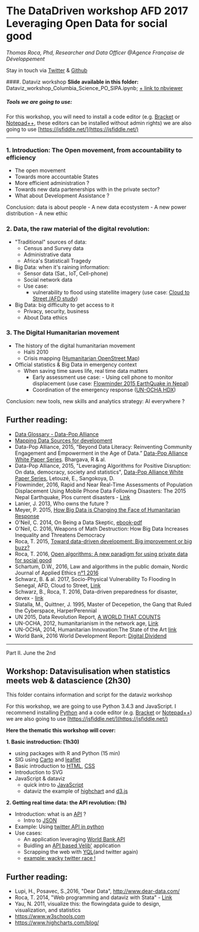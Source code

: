 # The DataDriven workshop AFD 2017<br> Leveraging Open Data for social good
*Thomas Roca, Phd, Researcher and Data Officer @Agence Française de Développement*

Stay in touch via [Twitter](https://twitter.com/Thomas_Roca) & [Github](https://github.com/ThomasRoca/)


####. Dataviz workshop
**Slide available in this folder:** Dataviz_workshop_Columbia_Science_PO_SIPA.ipynb; [+ link to nbviewer](http://nbviewer.jupyter.org/github/ThomasRoca/Lecture-Columbia-Science-Po-2017/blob/master/Dataviz_workshop_Columbia_Science_PO_SIPA.ipynb)

##### Tools we are going to use: 
For this workshop, you will need to install a code editor (e.g. [Bracket](https://sourceforge.net/projects/bracketsportable/) or [Notepad++](https://notepad-plus-plus.org/fr/), these editors can be installed without admin rights) we are also going to use [https://jsfiddle.net/](https://jsfiddle.net/) 


---

### 1. Introduction: The Open movement, from accountability to efficiency

- The open movement
- Towards more accountable States
- More efficient administration ?
- Towards new data partenerships with in the private sector?
- What about Development Assistance ?

Conclusion: data is about people
	- A new data ecostystem
	- A new power distribution
	- A new ethic
### 2. Data, the raw material of the digital revolution:
- "Traditional" sources of data:
	- Census and Survey data
	- Administrative data
	- Africa's Statisticall Tragedy
- Big Data: when it's raining information:
 	- Sensor data (Sat., IoT, Cell-phone)
 	- Social network data
   	- Use case: 
	    - vulnerability to flood using statellite imagery (use case: [Cloud to Street /AFD study](http://librairie.afd.fr/nt25-va-vunerability-flooding-senegal/))
- Big Data: big difficulty to get access to it
    - Privacy, security, business
    - About Data ethics
### 3. The Digital Humanitarian movement
- The history of the digital humanitarian movement
	- Haïti 2010
	- Crisis mapping ([Humanitarian OpenStreet Map](https://www.hotosm.org/))
- Official statistics & Big Data in emergency context
	- When saving time saves life, real time data matters
		- Early assessment use case:
				    - Using cell phone to monitor displacement (use case: [Flowminder 2015 EarthQuake in Nepal](http://www.flowminder.org/case-studies/nepal-earthquake-2015))		
		- Coordination of the emergency response ([UN-OCHA HDX](https://data.humdata.org/))

Conclusion: new tools, new skills and analytics strategy: AI everywhere ?

## Further reading: 
- [Data Glossary - Data-Pop Alliance](https://github.com/ThomasRoca/Lecture-Columbia-Science-Po-2017/blob/master/Glossary.md)
- [Mapping Data Sources for development](https://afdlab4dev.github.io/Wiki-DataExploration-in-AFD/)
- Data-Pop Alliance, 2015, “Beyond Data Literacy: Reinventing Community Engagement and Empowerment in the Age of Data.” [Data-Pop Alliance White Paper Series](http://datapopalliance.org/item/beyond-data-literacy-reinventing-community-engagement-and-empowerment-in-the-age-of-data/). Bhargava, R & al.
- Data-Pop Alliance, 2015, "Leveraging Algorithms for Positive Disruption: On data, democracy, society and statistics", [Data-Pop Alliance White Paper Series](http://datapopalliance.org/item/leveraging-algorithms-for-positive-disruption-on-data-democracy-society-and-statistics/), Letouzé, E., Sangokoya, D.
- Flowminder, 2016, Rapid and Near Real-Time Assessments of Population Displacement Using Mobile Phone Data Following Disasters: The 2015 Nepal Earthquake, Plos current disasters - [Link](http://currents.plos.org/disasters/article/rapid-and-near-real-time-assessments-of-population-displacement-using-mobile-phone-data-following-disasters-the-2015-nepal-earthquake/)
- Lanier, J. 2013, Who owns the future ?
- Meyer, P. 2015, [How Big Data is Changing the Face of Humanitarian Response](http://www.digital-humanitarians.com/)
- O'Neil, C. 2014, On Being a Data Skeptic, [ebook-pdf](http://www.oreilly.com/data/free/files/being-a-data-skeptic.pdf)
- O'Neil, C. 2016, Weapons of Math Destruction: How Big Data Increases Inequality and Threatens Democracy
- Roca, T. 2015, [Toward data-driven development: Big improvement or big buzz?](https://www.devex.com/news/toward-data-driven-development-big-improvement-or-big-buzz-86192)
- Roca, T. 2016, [Open algorithms: A new paradigm for using private data for social good](https://www.devex.com/news/open-algorithms-a-new-paradigm-for-using-private-data-for-social-good-88434)
- Schartum, D.W., 2016, Law and algorithms in the public domain, Nordic Journal of Applied Ethics [n°1 2016](http://www.ntnu.no/ojs/index.php/etikk_i_praksis/article/view/1973/1989)
- Schwarz, B. & al. 2017, Socio-Physical Vulnerability To Flooding In Senegal, AFD, Cloud to Street, [Link](http://librairie.afd.fr/nt25-va-vunerability-flooding-senegal/)
- Schwarz, B., Roca, T. 2016, Data-driven preparedness for disaster, devex - [link](https://www.devex.com/news/opinion-data-driven-preparedness-for-disaster-88950)
- Slatalla, M., Quittner, J. 1995, Master of Decepetion, the Gang that Ruled the Cyberspace, HarperPerennial
- UN 2015, Data Revolution Report, [A WORLD THAT COUNTS](http://www.undatarevolution.org/report/)
- UN-OCHA, 2012, humanitarianism in the network age, [Link](https://www.unocha.org/sites/unocha/files/HINA_0.pdf)
- UN-OCHA, 2014, Humanitarian Innovation:The State of the Art [link](https://docs.unocha.org/sites/dms/documents/op9_understanding%20innovation_web.pdf)
- World Bank, 2016 World Development Report: [Digital Dividend](http://www.worldbank.org/en/publication/wdr2016)

--- 

Part II. June the 2nd

## Workshop: Datavisulisation when statistics meets web & datascience (2h30)
This folder contains information and script for the dataviz workshop

For this workshop, we are going to use Python 3.4.3 and JavaScript.
I recommend installing [Python](https://www.python.org/downloads/release/python-343) and a code editor (e.g. [Bracket](http://brackets.io/) or [Notepad++](https://notepad-plus-plus.org/fr/)) we are also going to use [https://jsfiddle.net/](https://jsfiddle.net/)

**Here the thematic this workshop will cover:**

**1. Basic instroduction: (1h30)**
-   using packages with R and Python (15 min) 
-	SIG using [Carto](https://carto.com/) and [leaflet](http://leafletjs.com/)
-	Basic introduction to [HTML](https://www.w3schools.com/html/default.asp), [CSS](https://www.w3schools.com/css/default.asp)
- 	Introduction to SVG
-	JavaScript & dataviz
    + quick intro to [JavaScript](https://www.w3schools.com/js/default.asp)
    + dataviz the example of [highchart](https://www.highcharts.com/) and [d3.js](https://d3js.org/)
   
**2. Getting real time data: the API revolution: (1h)**

- Introduction: what is an [API](https://en.wikipedia.org/wiki/Application_programming_interface) ?
    + Intro to [JSON](https://en.wikipedia.org/wiki/JSON)
-  Example: Using [twitter API in python](http://nbviewer.jupyter.org/url/www.stats4dev.com/Ipython/Where_on_earth_is_Helen.ipynb)
-  Use cases:
    + An application leveraging [World Bank API](https://datahelpdesk.worldbank.org/knowledgebase/articles/889392-api-documentation)
    + Buidling an [API based Velib'](https://developer.jcdecaux.com/#/opendata/vls?page=getstarted) application 
    + Scrapping the web with [YQL](https://developer.yahoo.com/yql/)(and twitter again) 
	- [example: wacky twitter race !](https://www.highcharts.com/blog/post/query-api-twitter-wacky-race-using-highcharts/) 
## Further reading:
- Lupi, H., Posavec, S.,2016, "Dear Data", http://www.dear-data.com/
- Roca, T. 2014, "Web programming and dataviz with Stata" - [Link](http://stats4dev.com/doc/Stata%20web%20programming.pdf)
- Yau, N. 2011, visualize this: the flowingdata guide to design, visualization, and statistics
- https://www.w3schools.com
- https://www.highcharts.com/blog/
